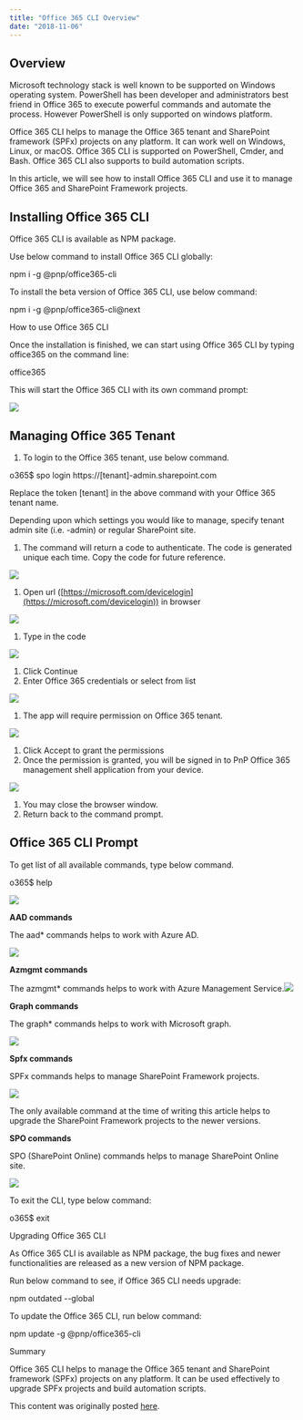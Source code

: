 ```yaml
---
title: "Office 365 CLI Overview"
date: "2018-11-06"
---
```


## Overview

Microsoft technology stack is well known to be supported on Windows operating system. PowerShell has been developer and administrators best friend in Office 365 to execute powerful commands and automate the process. However PowerShell is only supported on windows platform.

Office 365 CLI helps to manage the Office 365 tenant and SharePoint framework (SPFx) projects on any platform. It can work well on Windows, Linux, or macOS. Office 365 CLI is supported on PowerShell, Cmder, and Bash. Office 365 CLI also supports to build automation scripts.

In this article, we will see how to install Office 365 CLI and use it to manage Office 365 and SharePoint Framework projects.

## Installing Office 365 CLI

Office 365 CLI is available as NPM package.

Use below command to install Office 365 CLI globally:

npm i -g @pnp/office365-cli

To install the beta version of Office 365 CLI, use below command:

npm i -g @pnp/office365-cli@next

How to use Office 365 CLI

Once the installation is finished, we can start using Office 365 CLI by typing office365 on the command line:

office365

This will start the Office 365 CLI with its own command prompt:

![](https://nanddeepnachanblogs.com/wp-content/uploads/2020/03/word-image-394.png)

## Managing Office 365 Tenant

1. To login to the Office 365 tenant, use below command.

o365$ spo login https://\[tenant\]-admin.sharepoint.com

Replace the token \[tenant\] in the above command with your Office 365 tenant name.

Depending upon which settings you would like to manage, specify tenant admin site (i.e. -admin) or regular SharePoint site.

1. The command will return a code to authenticate. The code is generated unique each time. Copy the code for future reference.

![](https://nanddeepnachanblogs.com/wp-content/uploads/2020/03/word-image-395.png)

1. Open url ([https://microsoft.com/devicelogin](https://microsoft.com/devicelogin)) in browser

![](https://nanddeepnachanblogs.com/wp-content/uploads/2020/03/word-image-396.png)

1. Type in the code

![](https://nanddeepnachanblogs.com/wp-content/uploads/2020/03/word-image-397.png)

1. Click Continue
2. Enter Office 365 credentials or select from list

![](https://nanddeepnachanblogs.com/wp-content/uploads/2020/03/word-image-398.png)

1. The app will require permission on Office 365 tenant.

![](https://nanddeepnachanblogs.com/wp-content/uploads/2020/03/word-image-399.png)

1. Click Accept to grant the permissions
2. Once the permission is granted, you will be signed in to PnP Office 365 management shell application from your device.

![](https://nanddeepnachanblogs.com/wp-content/uploads/2020/03/word-image-400.png)

1. You may close the browser window.
2. Return back to the command prompt.

## Office 365 CLI Prompt

To get list of all available commands, type below command.

o365$ help

![](https://nanddeepnachanblogs.com/wp-content/uploads/2020/03/word-image-401.png)

**AAD commands**

The aad\* commands helps to work with Azure AD.

![](https://nanddeepnachanblogs.com/wp-content/uploads/2020/03/word-image-402.png)

**Azmgmt commands**

The azmgmt\* commands helps to work with Azure Management Service.![](https://nanddeepnachanblogs.com/wp-content/uploads/2020/03/word-image-403.png)

**Graph commands**

The graph\* commands helps to work with Microsoft graph.

![](https://nanddeepnachanblogs.com/wp-content/uploads/2020/03/word-image-404.png)

**Spfx commands**

SPFx commands helps to manage SharePoint Framework projects.

![](https://nanddeepnachanblogs.com/wp-content/uploads/2020/03/word-image-405.png)

The only available command at the time of writing this article helps to upgrade the SharePoint Framework projects to the newer versions.

**SPO commands**

SPO (SharePoint Online) commands helps to manage SharePoint Online site.

![](https://nanddeepnachanblogs.com/wp-content/uploads/2020/03/word-image-406.png)

To exit the CLI, type below command:

o365$ exit

Upgrading Office 365 CLI

As Office 365 CLI is available as NPM package, the bug fixes and newer functionalities are released as a new version of NPM package.

Run below command to see, if Office 365 CLI needs upgrade:

npm outdated --global

To update the Office 365 CLI, run below command:

npm update -g @pnp/office365-cli

Summary

Office 365 CLI helps to manage the Office 365 tenant and SharePoint framework (SPFx) projects on any platform. It can be used effectively to upgrade SPFx projects and build automation scripts.

This content was originally posted [here](https://www.c-sharpcorner.com/article/office-365-cli-overview/).

